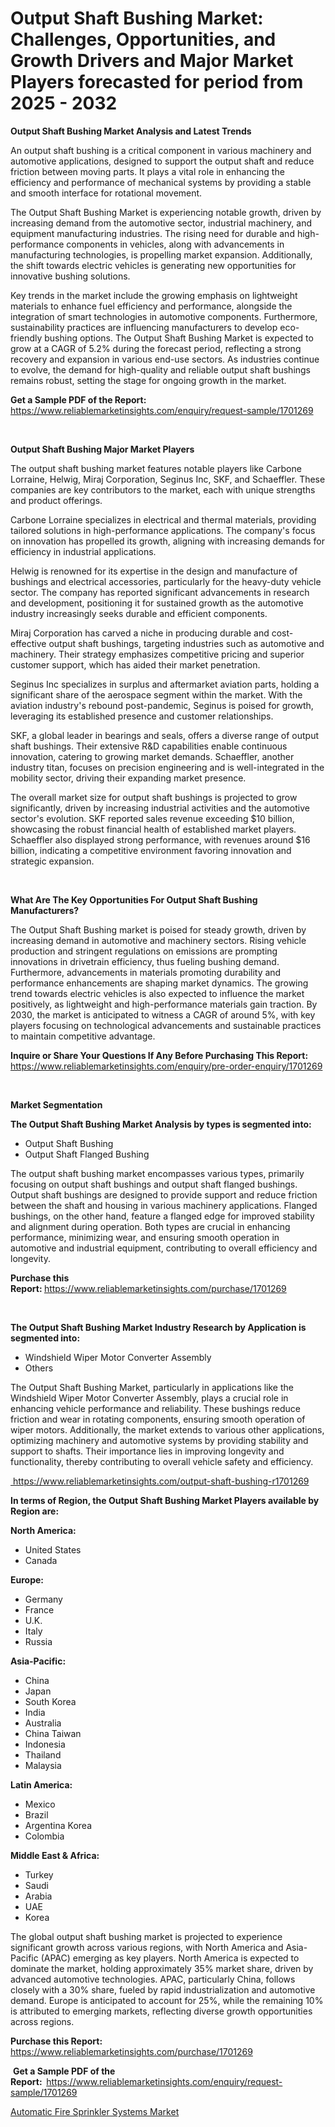 <p><h1>Output Shaft Bushing Market: Challenges, Opportunities, and Growth Drivers and Major Market Players forecasted for period from 2025 - 2032</h1></p><p><strong>Output Shaft Bushing Market Analysis and Latest Trends</strong></p>
<p><p>An output shaft bushing is a critical component in various machinery and automotive applications, designed to support the output shaft and reduce friction between moving parts. It plays a vital role in enhancing the efficiency and performance of mechanical systems by providing a stable and smooth interface for rotational movement.</p><p>The Output Shaft Bushing Market is experiencing notable growth, driven by increasing demand from the automotive sector, industrial machinery, and equipment manufacturing industries. The rising need for durable and high-performance components in vehicles, along with advancements in manufacturing technologies, is propelling market expansion. Additionally, the shift towards electric vehicles is generating new opportunities for innovative bushing solutions.</p><p>Key trends in the market include the growing emphasis on lightweight materials to enhance fuel efficiency and performance, alongside the integration of smart technologies in automotive components. Furthermore, sustainability practices are influencing manufacturers to develop eco-friendly bushing options. The Output Shaft Bushing Market is expected to grow at a CAGR of 5.2% during the forecast period, reflecting a strong recovery and expansion in various end-use sectors. As industries continue to evolve, the demand for high-quality and reliable output shaft bushings remains robust, setting the stage for ongoing growth in the market.</p></p>
<p><strong>Get a Sample PDF of the Report:&nbsp;</strong> <a href="https://www.reliablemarketinsights.com/enquiry/request-sample/1701269?utm_campaign=2100&utm_medium=2&utm_source=Github&utm_content=ia&utm_term=19022025&utm_id=output-shaft-bushing">https://www.reliablemarketinsights.com/enquiry/request-sample/1701269</a></p>
<p>&nbsp;</p>
<p><strong>Output Shaft Bushing Major Market Players</strong></p>
<p><p>The output shaft bushing market features notable players like Carbone Lorraine, Helwig, Miraj Corporation, Seginus Inc, SKF, and Schaeffler. These companies are key contributors to the market, each with unique strengths and product offerings.</p><p>Carbone Lorraine specializes in electrical and thermal materials, providing tailored solutions in high-performance applications. The company's focus on innovation has propelled its growth, aligning with increasing demands for efficiency in industrial applications.</p><p>Helwig is renowned for its expertise in the design and manufacture of bushings and electrical accessories, particularly for the heavy-duty vehicle sector. The company has reported significant advancements in research and development, positioning it for sustained growth as the automotive industry increasingly seeks durable and efficient components.</p><p>Miraj Corporation has carved a niche in producing durable and cost-effective output shaft bushings, targeting industries such as automotive and machinery. Their strategy emphasizes competitive pricing and superior customer support, which has aided their market penetration.</p><p>Seginus Inc specializes in surplus and aftermarket aviation parts, holding a significant share of the aerospace segment within the market. With the aviation industry's rebound post-pandemic, Seginus is poised for growth, leveraging its established presence and customer relationships.</p><p>SKF, a global leader in bearings and seals, offers a diverse range of output shaft bushings. Their extensive R&D capabilities enable continuous innovation, catering to growing market demands. Schaeffler, another industry titan, focuses on precision engineering and is well-integrated in the mobility sector, driving their expanding market presence.</p><p>The overall market size for output shaft bushings is projected to grow significantly, driven by increasing industrial activities and the automotive sector's evolution. SKF reported sales revenue exceeding $10 billion, showcasing the robust financial health of established market players. Schaeffler also displayed strong performance, with revenues around $16 billion, indicating a competitive environment favoring innovation and strategic expansion.</p></p>
<p>&nbsp;</p>
<p><strong>What Are The Key Opportunities For Output Shaft Bushing Manufacturers?</strong></p>
<p><p>The Output Shaft Bushing market is poised for steady growth, driven by increasing demand in automotive and machinery sectors. Rising vehicle production and stringent regulations on emissions are prompting innovations in drivetrain efficiency, thus fueling bushing demand. Furthermore, advancements in materials promoting durability and performance enhancements are shaping market dynamics. The growing trend towards electric vehicles is also expected to influence the market positively, as lightweight and high-performance materials gain traction. By 2030, the market is anticipated to witness a CAGR of around 5%, with key players focusing on technological advancements and sustainable practices to maintain competitive advantage.</p></p>
<p><strong>Inquire or Share Your Questions If Any Before Purchasing This Report:</strong> <a href="https://www.reliablemarketinsights.com/enquiry/pre-order-enquiry/1701269?utm_campaign=2100&utm_medium=2&utm_source=Github&utm_content=ia&utm_term=19022025&utm_id=output-shaft-bushing">https://www.reliablemarketinsights.com/enquiry/pre-order-enquiry/1701269</a></p>
<p>&nbsp;</p>
<p><strong>Market Segmentation</strong></p>
<p><strong>The Output Shaft Bushing Market Analysis by types is segmented into:</strong></p>
<p><ul><li>Output Shaft Bushing</li><li>Output Shaft Flanged Bushing</li></ul></p>
<p><p>The output shaft bushing market encompasses various types, primarily focusing on output shaft bushings and output shaft flanged bushings. Output shaft bushings are designed to provide support and reduce friction between the shaft and housing in various machinery applications. Flanged bushings, on the other hand, feature a flanged edge for improved stability and alignment during operation. Both types are crucial in enhancing performance, minimizing wear, and ensuring smooth operation in automotive and industrial equipment, contributing to overall efficiency and longevity.</p></p>
<p><strong>Purchase this Report:&nbsp;</strong><a href="https://www.reliablemarketinsights.com/purchase/1701269?utm_campaign=2100&utm_medium=2&utm_source=Github&utm_content=ia&utm_term=19022025&utm_id=output-shaft-bushing">https://www.reliablemarketinsights.com/purchase/1701269</a></p>
<p>&nbsp;</p>
<p><strong>The Output Shaft Bushing Market Industry Research by Application is segmented into:</strong></p>
<p><ul><li>Windshield Wiper Motor Converter Assembly</li><li>Others</li></ul></p>
<p><p>The Output Shaft Bushing Market, particularly in applications like the Windshield Wiper Motor Converter Assembly, plays a crucial role in enhancing vehicle performance and reliability. These bushings reduce friction and wear in rotating components, ensuring smooth operation of wiper motors. Additionally, the market extends to various other applications, optimizing machinery and automotive systems by providing stability and support to shafts. Their importance lies in improving longevity and functionality, thereby contributing to overall vehicle safety and efficiency.</p></p>
<p><a href="https://www.reliablemarketinsights.com/output-shaft-bushing-r1701269?utm_campaign=2100&utm_medium=2&utm_source=Github&utm_content=ia&utm_term=19022025&utm_id=output-shaft-bushing">&nbsp;https://www.reliablemarketinsights.com/output-shaft-bushing-r1701269</a></p>
<p><strong>In terms of Region, the Output Shaft Bushing Market Players available by Region are:</strong></p>
<p>
    <p> <strong> North America: </strong>
        <ul>
            <li>United States</li>
            <li>Canada</li>
        </ul>
        </p> 
    <p> <strong> Europe: </strong>
        <ul>
            <li>Germany</li>
            <li>France</li>
            <li>U.K.</li>
            <li>Italy</li>
            <li>Russia</li>
        </ul>
        </p> 
    <p> <strong> Asia-Pacific: </strong>
        <ul>
            <li>China</li>
            <li>Japan</li>
            <li>South Korea</li>
            <li>India</li>
            <li>Australia</li>
            <li>China Taiwan</li>
            <li>Indonesia</li>
            <li>Thailand</li>
            <li>Malaysia</li>
        </ul>
        </p> 
    <p> <strong> Latin America: </strong>
        <ul>
            <li>Mexico</li>
            <li>Brazil</li>
            <li>Argentina Korea</li>
            <li>Colombia</li>
        </ul>
        </p> 
    <p> <strong> Middle East & Africa: </strong>
        <ul>
            <li>Turkey</li>
            <li>Saudi</li>
            <li>Arabia</li>
            <li>UAE</li>
            <li>Korea</li>
        </ul>
    </p>
    </p>
<p><p>The global output shaft bushing market is projected to experience significant growth across various regions, with North America and Asia-Pacific (APAC) emerging as key players. North America is expected to dominate the market, holding approximately 35% market share, driven by advanced automotive technologies. APAC, particularly China, follows closely with a 30% share, fueled by rapid industrialization and automotive demand. Europe is anticipated to account for 25%, while the remaining 10% is attributed to emerging markets, reflecting diverse growth opportunities across regions.</p></p>
<p><strong>Purchase this Report: </strong><a href="https://www.reliablemarketinsights.com/purchase/1701269?utm_campaign=2100&utm_medium=2&utm_source=Github&utm_content=ia&utm_term=19022025&utm_id=output-shaft-bushing">https://www.reliablemarketinsights.com/purchase/1701269</a></p>
<p>&nbsp;<strong>Get a Sample PDF of the Report:&nbsp;&nbsp;</strong><a href="https://www.reliablemarketinsights.com/enquiry/request-sample/1701269?utm_campaign=2100&utm_medium=2&utm_source=Github&utm_content=ia&utm_term=19022025&utm_id=output-shaft-bushing">https://www.reliablemarketinsights.com/enquiry/request-sample/1701269</a></p>
<p><strong></strong></p>
<p><p><a href="https://github.com/mcfred89/Market-Research-Report-List-1/blob/main/automatic-fire-sprinkler-systems-market.md?utm_campaign=2100&utm_medium=2&utm_source=Github&utm_content=ia&utm_term=19022025&utm_id=output-shaft-bushing">Automatic Fire Sprinkler Systems Market</a></p></p>